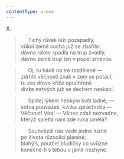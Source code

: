 ```yaml
---
contentType: prose
---
```


X.

>      Tichý růvek leží pozapadlý,  
> vůkol země suchá juž se zbořila:  
> dávno rakev spadla na trup zvadlý,  
> dávno země trup ten v popel změnila.

>      Oj, tu hádě na tré rozdělené —  
> zdrhlé věčnosti znak v zem se potácí;  
> tu zas dřevo kříže opuchřené  
> divže mrtvých juž se dechem neskácí.

>      Splítej lýkem hebkým kvítí ladné, —  
> sotva pouvážeš, kvítka zpráchněla —  
> Věčnost! Víra! — Věnec zdaž nezvadne,  
> kterýž spletla nám zde ruka umělá?

>      Souhvězdí nás vede jedno luzné  
> po života různolící planině;  
> blahýʼs, poutče! bludičky co svůzné  
> konečně-li s tebou v jámě nezhyne.
